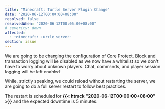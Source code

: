 ```yaml
---
title: "Minecraft: Turtle Server Plugin Change"
date: "2020-06-12T00:00:00+08:00"
resolved: false
resolvedWhen: "2020-06-12T00:05:00+08:00"
# severity: down
affected:
  - "Minecraft: Turtle Server"
section: issue
---
```


We are going to be changing the configuration of Core Protect. Block and transaction logging will be disabled as we now have a whitelist so we don't have to worry about unknown players. Chat, commands, and player session logging will be left enabled.

While, strictly speaking, we could reload without restarting the server, we are going to do a full server restart to follow best practices.

The restart is scheduled for **{{< htrack "2020-06-12T00:00:00+08:00" >}}** and the expected downtime is 5 minutes.
